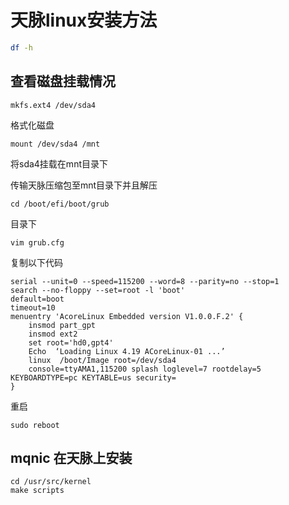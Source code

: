 # 天脉linux安装方法

```bash
df -h
```

## 查看磁盘挂载情况

```
mkfs.ext4 /dev/sda4
```

格式化磁盘

```
mount /dev/sda4 /mnt
```

将sda4挂载在mnt目录下

传输天脉压缩包至mnt目录下并且解压

```
cd /boot/efi/boot/grub
```

目录下

```
vim grub.cfg
```

复制以下代码

```
serial --unit=0 --speed=115200 --word=8 --parity=no --stop=1 
search --no-floppy --set=root -l 'boot' 
default=boot 
timeout=10
menuentry 'AcoreLinux Embedded version V1.0.0.F.2' {
    insmod part_gpt
    insmod ext2
    set root='hd0,gpt4'
    Echo  ‘Loading Linux 4.19 ACoreLinux-01 ...’
    linux  /boot/Image root=/dev/sda4
    console=ttyAMA1,115200 splash loglevel=7 rootdelay=5 KEYBOARDTYPE=pc KEYTABLE=us security=
}
```



重启

```
sudo reboot
```



## mqnic 在天脉上安装



```
cd /usr/src/kernel
make scripts
```

